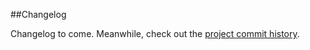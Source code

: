 ##Changelog

Changelog to come. Meanwhile, check out the [project commit history](https://github.com/MahApps/MahApps.Metro/commits/master).
